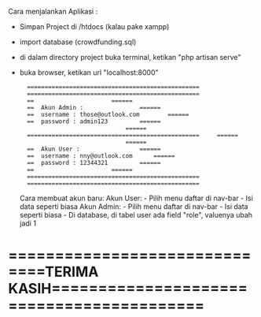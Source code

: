 Cara menjalankan Aplikasi : 
- Simpan Project di /htdocs (kalau pake xampp)
- import database (crowdfunding.sql)
- di dalam directory project buka terminal, ketikan "php artisan serve"
- buka browser, ketikan url "localhost:8000"


		=================================================
		=================================================
		==						======
		==	Akun Admin : 				======
		==	username : those@outlook.com		======
		==	password : admin123			======
								    ======
		=================================================     ======
								    ======
		==	Akun User : 				======
		==	username : nny@outlook.com		======
		==	password : 12344321			======
		==						======
		=================================================
		=================================================

	Cara membuat akun baru: 
	Akun User:
		- Pilih menu daftar di nav-bar
		- Isi data seperti biasa
	Akun Admin:
		- Pilih menu daftar di nav-bar
		- Isi data seperti biasa
		- Di database, di tabel user ada field "role", valuenya ubah jadi 1




==============================TERIMA KASIH==========================================
============================================================================














